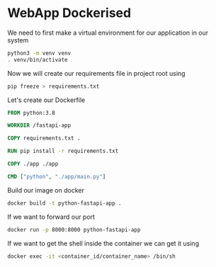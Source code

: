 # WebApp Dockerised

We need to first make a virtual environment for our application in our system

```bash
python3 -m venv venv
. venv/bin/activate
```

Now we will create our requirements file in project root using

```bash
pip freeze > requirements.txt
```

Let's create our Dockerfile

```Dockerfile
FROM python:3.8

WORKDIR /fastapi-app

COPY requirements.txt .

RUN pip install -r requirements.txt

COPY ./app ./app

CMD ["python", "./app/main.py"]
```

Build our image on docker

```bash
docker build -t python-fastapi-app .
```

If we want to forward our port

```bash
docker run -p 8000:8000 python-fastapi-app
```

If we want to get the shell inside the container we can get it using

```bash
docker exec -it <container_id/container_name> /bin/sh
```
